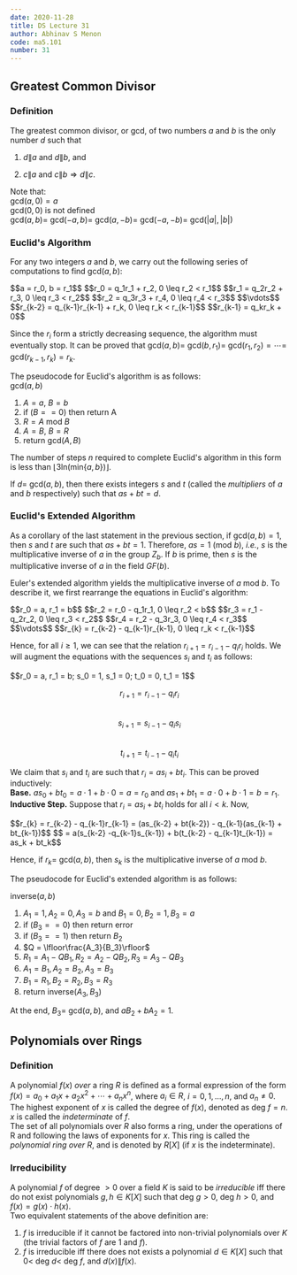 ```yaml
---
date: 2020-11-28
title: DS Lecture 31
author: Abhinav S Menon
code: ma5.101
number: 31
---
```


## Greatest Common Divisor
### Definition
The greatest common divisor, or gcd, of two numbers $a$ and $b$ is the only number $d$ such that

1. $d\|a$ and $d\|b$, and

2. $c\|a$ and $c\|b \Rightarrow d\|c$.

Note that:  
gcd$(a,0) = a$  
gcd$(0,0)$ is not defined  
gcd$(a,b) =$ gcd$(-a,b) =$ gcd$(a,-b) =$ gcd$(-a,-b) =$ gcd$(|a|,|b|)$  

### Euclid's Algorithm
For any two integers $a$ and $b$, we carry out the following series of computations to find gcd$(a,b)$:  
<div>
$$a = r_0, b = r_1$$  
$$r_0 = q_1r_1 + r_2, 0 \leq r_2 < r_1$$  
$$r_1 = q_2r_2 + r_3, 0 \leq r_3 < r_2$$  
$$r_2 = q_3r_3 + r_4, 0 \leq r_4 < r_3$$  
$$\vdots$$  
$$r_{k-2} = q_{k-1}r_{k-1} + r_k, 0 \leq r_k < r_{k-1}$$  
$$r_{k-1} = q_kr_k + 0$$  
</div>

Since the $r_i$ form a strictly decreasing sequence, the algorithm must eventually stop. It can be proved that gcd$(a,b) =$ gcd$(b,r_1) =$ gcd$(r_1,r_2) = \cdots =$ gcd$(r_{k-1},r_k) = r_k$.

The pseudocode for Euclid's algorithm is as follows:  
gcd$(a,b)$  
1. $A = a$, $B = b$  
2. if $(B == 0)$ then return A  
3. $R = A$ mod $B$  
4. $A = B$, $B = R$  
5. return gcd$(A,B)$

The number of steps $n$ required to complete Euclid's algorithm in this form is less than $\lfloor{3}$ln(min{$a,b$})$\rfloor$.

If $d =$ gcd$(a,b)$, then there exists integers $s$ and $t$ (called the *multipliers* of $a$ and $b$ respectively) such that $as + bt = d$.

### Euclid's Extended Algorithm
As a corollary of the last statement in the previous section, if gcd$(a,b) = 1$, then $s$ and $t$ are such that $as + bt = 1$. Therefore, $as = 1$ (mod $b$), *i.e.*, $s$ is the multiplicative inverse of $a$ in the group $Z_b$. If $b$ is prime, then $s$ is the multiplicative inverse of $a$ in the field $GF(b)$.

Euler's extended algorithm yields the multiplicative inverse of $a$ mod $b$. To describe it, we first rearrange the equations in Euclid's algorithm:  
<div>
$$r_0 = a, r_1 = b$$  
$$r_2 = r_0 - q_1r_1, 0 \leq r_2 < b$$  
$$r_3 = r_1 - q_2r_2, 0 \leq r_3 < r_2$$  
$$r_4 = r_2 - q_3r_3, 0 \leq r_4 < r_3$$  
$$\vdots$$  
$$r_{k} = r_{k-2} - q_{k-1}r_{k-1}, 0 \leq r_k < r_{k-1}$$  
</div>

Hence, for all $i \geq 1$, we can see that the relation $r_{i+1} = r_{i-1} - q_ir_i$ holds. We will augment the equations with the sequences $s_i$ and $t_i$ as follows:  
<div>
$$r_0 = a, r_1 = b; s_0 = 1, s_1 = 0; t_0 = 0, t_1 = 1$$  


$$r_{i+1} = r_{i-1} - q_ir_i$$  
$$s_{i+1} = s_{i-1} - q_is_i$$  
$$t_{i+1} = t_{i-1} - q_it_i$$  
</div>

We claim that $s_i$ and $t_i$ are such that $r_i = as_i + bt_i$. This can be proved inductively:  
**Base.** $as_0 + bt_0 = a \cdot 1 + b \cdot 0 = a = r_0$ and $as_1 + bt_1 = a \cdot 0 + b \cdot 1 = b = r_1$.  
**Inductive Step.** Suppose that $r_i = as_i + bt_i$ holds for all $i < k$. Now,
<div>
$$r_{k} = r_{k-2} - q_{k-1}r_{k-1} = (as_{k-2} + bt{k-2}) - q_{k-1}(as_{k-1} + bt_{k-1})$$  
$$ = a(s_{k-2} -q_{k-1}s_{k-1}) + b(t_{k-2} - q_{k-1}t_{k-1}) = as_k + bt_k$$  
</div>

Hence, if $r_k =$ gcd$(a,b)$, then $s_k$ is the multiplicative inverse of $a$ mod $b$.  

The pseudocode for Euclid's extended algorithm is as follows:  

inverse$(a,b)$  

1. $A_1 = 1, A_2 = 0, A_3 = b$ and $B_1 = 0, B_2 = 1, B_3 = a$  
2. if $(B_3 == 0)$ then return error  
3. if $(B_3 == 1)$ then return $B_2$  
4. $Q = \lfloor\frac{A_3}{B_3}\rfloor$  
5. $R_1 = A_1 - QB_1, R_2 = A_2 - QB_2, R_3 = A_3 - QB_3$  
6. $A_1 = B_1, A_2 = B_2, A_3 = B_3$  
7. $B_1 = R_1, B_2 = R_2, B_3 = R_3$  
8. return inverse($A_3,B_3$)  


At the end, $B_3 =$ gcd$(a,b)$, and $aB_2 + bA_2 = 1$.  


## Polynomials over Rings  
### Definition  
A polynomial $f(x)$ *over* a ring $R$ is defined as a formal expression of the form $f(x) = a_0 + a_1x + a_2x^2 + \cdots + a_nx^n$, where $a_i \in R$, $i = 0, 1, ... , n$, and $a_n \neq 0$.  
The highest exponent of $x$ is called the degree of $f(x)$, denoted as deg $f = n$. $x$ is called the *indeterminate* of $f$.  
The set of all polynomials over $R$ also forms a ring, under the operations of R and following the laws of exponents for $x$. This ring is called the *polynomial ring over $R$*, and is denoted by $R[X]$ (if $x$ is the indeterminate).  

### Irreducibility  
A polynomial $f$ of degree $> 0$ over a field $K$ is said to be *irreducible* iff there do not exist polynomials $g, h \in K[X]$ such that deg $g > 0$, deg $h > 0$, and $f(x) = g(x) \cdot h(x)$.  
Two equivalent statements of the above definition are:  
1. $f$ is irreducible if it cannot be factored into non-trivial polynomials over $K$ (the trivial factors of $f$ are 1 and $f$).  
2. $f$ is irreducible iff there does not exists a polynomial $d \in K[X]$ such that $0 <$ deg $d <$ deg $f$, and $d(x)\|f(x)$.  
